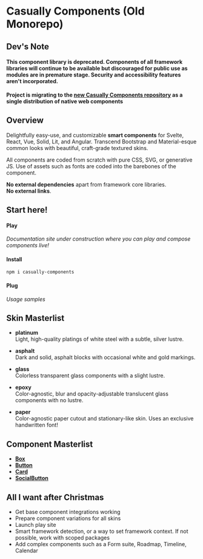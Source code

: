 # Casually Components (Old Monorepo)

## Dev's Note

#### This component library is deprecated. Components of all framework libraries will continue to be available but discouraged for public use as modules are in premature stage. Security and accessibility features aren't incorporated.

**Project is migrating to the [new Casually Components repository](https://github.com/andreaabellera/Casually-Components) as a single distribution of native web components**


## Overview
Delightfully easy-use, and customizable **smart components** for Svelte, React, Vue, Solid, Lit, and Angular. Transcend Bootstrap and Material-esque common looks with beautiful, craft-grade textured skins.

All components are coded from scratch with pure CSS, SVG, or generative JS. Use of assets such as fonts are  coded into the barebones of the component.  

**No external dependencies** apart from framework core libraries.  
**No external links**.  


## Start here!
#### Play
*Documentation site under construction where you can play and compose components live!*

#### Install
`npm i casually-components`

#### Plug
*Usage samples*


## Skin Masterlist
- **platinum**  
Light, high-quality platings of white steel with a subtle, silver lustre.

- **asphalt**  
Dark and solid, asphalt blocks with occasional white and gold markings.

- **glass**  
Colorless transparent glass components with a slight lustre.

- **epoxy**  
Color-agnostic, blur and opacity-adjustable translucent glass components with no lustre.

- **paper**  
Color-agnostic paper cutout and stationary-like skin. Uses an exclusive handwritten font!


## Component Masterlist
- [**Box**](/docs/Box.md)  
- [**Button**](/docs/Button.md)
- [**Card**](/docs/Card.md)  
- [**SocialButton**](/docs/SocialButton.md)  


## All I want after Christmas
- Get base component integrations working
- Prepare component variations for all skins
- Launch play site
- Smart framework detection, or a way to set framework context. If not possible, work with scoped packages
- Add complex components such as a Form suite, Roadmap, Timeline, Calendar
